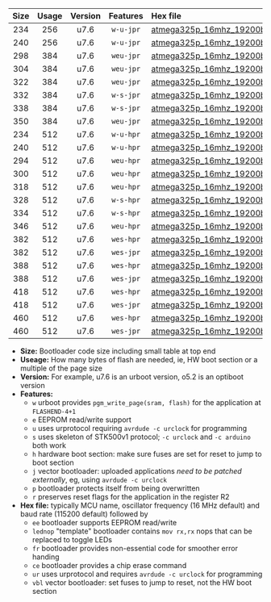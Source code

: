 |Size|Usage|Version|Features|Hex file|
|:-:|:-:|:-:|:-:|:--|
|234|256|u7.6|`w-u-jpr`|[atmega325p_16mhz_19200bps_ur_vbl.hex](https://raw.githubusercontent.com/stefanrueger/urboot/main/atmega325p_16mhz_19200bps_ur_vbl.hex)|
|240|256|u7.6|`w-u-jpr`|[atmega325p_16mhz_19200bps_lednop_ur_vbl.hex](https://raw.githubusercontent.com/stefanrueger/urboot/main/atmega325p_16mhz_19200bps_lednop_ur_vbl.hex)|
|298|384|u7.6|`weu-jpr`|[atmega325p_16mhz_19200bps_ee_ur_vbl.hex](https://raw.githubusercontent.com/stefanrueger/urboot/main/atmega325p_16mhz_19200bps_ee_ur_vbl.hex)|
|304|384|u7.6|`weu-jpr`|[atmega325p_16mhz_19200bps_ee_lednop_ur_vbl.hex](https://raw.githubusercontent.com/stefanrueger/urboot/main/atmega325p_16mhz_19200bps_ee_lednop_ur_vbl.hex)|
|322|384|u7.6|`weu-jpr`|[atmega325p_16mhz_19200bps_ee_lednop_fr_ur_vbl.hex](https://raw.githubusercontent.com/stefanrueger/urboot/main/atmega325p_16mhz_19200bps_ee_lednop_fr_ur_vbl.hex)|
|332|384|u7.6|`w-s-jpr`|[atmega325p_16mhz_19200bps_vbl.hex](https://raw.githubusercontent.com/stefanrueger/urboot/main/atmega325p_16mhz_19200bps_vbl.hex)|
|338|384|u7.6|`w-s-jpr`|[atmega325p_16mhz_19200bps_lednop_vbl.hex](https://raw.githubusercontent.com/stefanrueger/urboot/main/atmega325p_16mhz_19200bps_lednop_vbl.hex)|
|350|384|u7.6|`weu-jpr`|[atmega325p_16mhz_19200bps_ee_lednop_fr_ce_ur_vbl.hex](https://raw.githubusercontent.com/stefanrueger/urboot/main/atmega325p_16mhz_19200bps_ee_lednop_fr_ce_ur_vbl.hex)|
|234|512|u7.6|`w-u-hpr`|[atmega325p_16mhz_19200bps_ur.hex](https://raw.githubusercontent.com/stefanrueger/urboot/main/atmega325p_16mhz_19200bps_ur.hex)|
|240|512|u7.6|`w-u-hpr`|[atmega325p_16mhz_19200bps_lednop_ur.hex](https://raw.githubusercontent.com/stefanrueger/urboot/main/atmega325p_16mhz_19200bps_lednop_ur.hex)|
|294|512|u7.6|`weu-hpr`|[atmega325p_16mhz_19200bps_ee_ur.hex](https://raw.githubusercontent.com/stefanrueger/urboot/main/atmega325p_16mhz_19200bps_ee_ur.hex)|
|300|512|u7.6|`weu-hpr`|[atmega325p_16mhz_19200bps_ee_lednop_ur.hex](https://raw.githubusercontent.com/stefanrueger/urboot/main/atmega325p_16mhz_19200bps_ee_lednop_ur.hex)|
|318|512|u7.6|`weu-hpr`|[atmega325p_16mhz_19200bps_ee_lednop_fr_ur.hex](https://raw.githubusercontent.com/stefanrueger/urboot/main/atmega325p_16mhz_19200bps_ee_lednop_fr_ur.hex)|
|328|512|u7.6|`w-s-hpr`|[atmega325p_16mhz_19200bps.hex](https://raw.githubusercontent.com/stefanrueger/urboot/main/atmega325p_16mhz_19200bps.hex)|
|334|512|u7.6|`w-s-hpr`|[atmega325p_16mhz_19200bps_lednop.hex](https://raw.githubusercontent.com/stefanrueger/urboot/main/atmega325p_16mhz_19200bps_lednop.hex)|
|346|512|u7.6|`weu-hpr`|[atmega325p_16mhz_19200bps_ee_lednop_fr_ce_ur.hex](https://raw.githubusercontent.com/stefanrueger/urboot/main/atmega325p_16mhz_19200bps_ee_lednop_fr_ce_ur.hex)|
|382|512|u7.6|`wes-hpr`|[atmega325p_16mhz_19200bps_ee.hex](https://raw.githubusercontent.com/stefanrueger/urboot/main/atmega325p_16mhz_19200bps_ee.hex)|
|382|512|u7.6|`wes-jpr`|[atmega325p_16mhz_19200bps_ee_vbl.hex](https://raw.githubusercontent.com/stefanrueger/urboot/main/atmega325p_16mhz_19200bps_ee_vbl.hex)|
|388|512|u7.6|`wes-hpr`|[atmega325p_16mhz_19200bps_ee_lednop.hex](https://raw.githubusercontent.com/stefanrueger/urboot/main/atmega325p_16mhz_19200bps_ee_lednop.hex)|
|388|512|u7.6|`wes-jpr`|[atmega325p_16mhz_19200bps_ee_lednop_vbl.hex](https://raw.githubusercontent.com/stefanrueger/urboot/main/atmega325p_16mhz_19200bps_ee_lednop_vbl.hex)|
|418|512|u7.6|`wes-hpr`|[atmega325p_16mhz_19200bps_ee_lednop_fr.hex](https://raw.githubusercontent.com/stefanrueger/urboot/main/atmega325p_16mhz_19200bps_ee_lednop_fr.hex)|
|418|512|u7.6|`wes-jpr`|[atmega325p_16mhz_19200bps_ee_lednop_fr_vbl.hex](https://raw.githubusercontent.com/stefanrueger/urboot/main/atmega325p_16mhz_19200bps_ee_lednop_fr_vbl.hex)|
|460|512|u7.6|`wes-hpr`|[atmega325p_16mhz_19200bps_ee_lednop_fr_ce.hex](https://raw.githubusercontent.com/stefanrueger/urboot/main/atmega325p_16mhz_19200bps_ee_lednop_fr_ce.hex)|
|460|512|u7.6|`wes-jpr`|[atmega325p_16mhz_19200bps_ee_lednop_fr_ce_vbl.hex](https://raw.githubusercontent.com/stefanrueger/urboot/main/atmega325p_16mhz_19200bps_ee_lednop_fr_ce_vbl.hex)|

- **Size:** Bootloader code size including small table at top end
- **Useage:** How many bytes of flash are needed, ie, HW boot section or a multiple of the page size
- **Version:** For example, u7.6 is an urboot version, o5.2 is an optiboot version
- **Features:**
  + `w` urboot provides `pgm_write_page(sram, flash)` for the application at `FLASHEND-4+1`
  + `e` EEPROM read/write support
  + `u` uses urprotocol requiring `avrdude -c urclock` for programming
  + `s` uses skeleton of STK500v1 protocol; `-c urclock` and `-c arduino` both work
  + `h` hardware boot section: make sure fuses are set for reset to jump to boot section
  + `j` vector bootloader: uploaded applications *need to be patched externally*, eg, using `avrdude -c urclock`
  + `p` bootloader protects itself from being overwritten
  + `r` preserves reset flags for the application in the register R2
- **Hex file:** typically MCU name, oscillator frequency (16 MHz default) and baud rate (115200 default) followed by
  + `ee` bootloader supports EEPROM read/write
  + `lednop` "template" bootloader contains `mov rx,rx` nops that can be replaced to toggle LEDs
  + `fr` bootloader provides non-essential code for smoother error handing
  + `ce` bootloader provides a chip erase command
  + `ur` uses urprotocol and requires `avrdude -c urclock` for programming
  + `vbl` vector bootloader: set fuses to jump to reset, not the HW boot section
